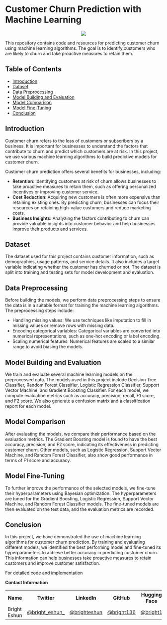 # Customer Churn Prediction with Machine Learning 

<div align='center'> 
    <img src="https://drive.google.com/uc?export=view&id=1UkZsE2-YDcOBSTEXOyFa3srA4MnVqBui"/>

</div>



This repository contains code and resources for predicting customer churn using machine learning algorithms. The goal is to identify customers who are likely to churn and take proactive measures to retain them.

## Table of Contents
- [Introduction](#introduction)
- [Dataset](#dataset)
- [Data Preprocessing](#data-preprocessing)
- [Model Building and Evaluation](#model-building-and-evaluation)
- [Model Comparison](#model-comparison)
- [Model Fine-Tuning](#model-fine-tuning)
- [Conclusion](#conclusion)

## Introduction
Customer churn refers to the loss of customers or subscribers by a business. It is important for businesses to understand the factors that contribute to churn and predict which customers are at risk. In this project, we use various machine learning algorithms to build predictive models for customer churn.

Customer churn prediction offers several benefits for businesses, including:
- **Retention**: Identifying customers at risk of churn allows businesses to take proactive measures to retain them, such as offering personalized incentives or improving customer service.
- **Cost Reduction**: Acquiring new customers is often more expensive than retaining existing ones. By predicting churn, businesses can focus their resources on retaining high-value customers and reduce marketing costs.
- **Business Insights**: Analyzing the factors contributing to churn can provide valuable insights into customer behavior and help businesses improve their products and services.

## Dataset
The dataset used for this project contains customer information, such as demographics, usage patterns, and service details. It also includes a target variable indicating whether the customer has churned or not. The dataset is split into training and testing sets for model development and evaluation.

## Data Preprocessing
Before building the models, we perform data preprocessing steps to ensure the data is in a suitable format for training the machine learning algorithms. The preprocessing steps include:
- Handling missing values: We use techniques like imputation to fill in missing values or remove rows with missing data.
- Encoding categorical variables: Categorical variables are converted into numerical representations, such as one-hot encoding or label encoding.
- Scaling numerical features: Numerical features are scaled to a similar range to avoid biasing the models.

## Model Building and Evaluation
We train and evaluate several machine learning models on the preprocessed data. The models used in this project include Decision Tree Classifier, Random Forest Classifier, Logistic Regression Classifier, Support Vector Machine, and Gradient Boosting Classifier. For each model, we compute evaluation metrics such as accuracy, precision, recall, F1 score, and F2 score. We also generate a confusion matrix and a classification report for each model.

## Model Comparison
After evaluating the models, we compare their performance based on the evaluation metrics. The Gradient Boosting model is found to have the best accuracy, precision, and F2 score, indicating its effectiveness in predicting customer churn. Other models, such as Logistic Regression, Support Vector Machine, and Random Forest Classifier, also show good performance in terms of F1 score and accuracy.

## Model Fine-Tuning
To further improve the performance of the selected models, we fine-tune their hyperparameters using Bayesian optimization. The hyperparameters are tuned for the Gradient Boosting, Logistic Regression, Support Vector Machine, and Random Forest Classifier models. The fine-tuned models are then evaluated on the test data, and the evaluation metrics are recorded.

## Conclusion
In this project, we have demonstrated the use of machine learning algorithms for customer churn prediction. By training and evaluating different models, we identified the best performing model and fine-tuned its hyperparameters to achieve better accuracy in predicting customer churn. This information can help businesses take proactive measures to retain customers and improve customer satisfaction.

For detailed code and implementation

**Contact Information** <a name="contact"></a>

<table>
  <tr>
    <th>Name</th>
    <th>Twitter</th>
    <th>LinkedIn</th>
    <th>GitHub</th>
    <th>Hugging Face</th>
  </tr>
  <tr>
    <td>Bright Eshun</td>
    <td><a href="https://twitter.com/bright_eshun_">@bright_eshun_</a></td>
    <td><a href="https://www.linkedin.com/in/bright-eshun-9a8a51100/">@brighteshun</a></td>
    <td><a href="https://github.com/Bright136">@bright136</a></td>
    <td><a href="https://huggingface.co/bright1">@bright1</a></td>
  </tr>
</table>